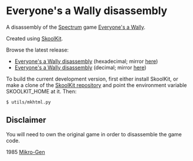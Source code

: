 
Everyone's a Wally disassembly
=============================

A disassembly of the [Spectrum](https://en.wikipedia.org/wiki/ZX_Spectrum) game
[Everyone's a Wally](https://en.wikipedia.org/wiki/Everyone%27s_a_Wally).

Created using [SkoolKit](https://skoolkit.ca).

Browse the latest release:

* [Everyone's a Wally disassembly](https://pobtastic.github.io/everyonesawally/) (hexadecimal; mirror [here](http://skoolkit.arcadegeek.co.uk/everyonesawally/))
* [Everyone's a Wally disassembly](https://pobtastic.github.io/everyonesawally/dec/) (decimal; mirror [here](http://skoolkit.arcadegeek.co.uk/everyonesawally/dec/))

To build the current development version, first either install SkoolKit, or
make a clone of the [SkoolKit repository](https://github.com/skoolkid/skoolkit)
and point the environment variable SKOOLKIT_HOME at it. Then:

    $ utils/mkhtml.py

Disclaimer
----------

You will need to own the original game in order to disassemble the game code.

1985 [Mikro-Gen](https://en.wikipedia.org/wiki/Mikro-Gen)
